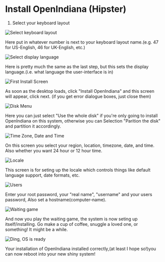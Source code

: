 # Install OpenIndiana (Hipster) 

1. Select your keyboard layout

![Select keyboard layout](Pictures/SKL.png)

Here put in whatever number is next to your keyboard layout name.(e.g. 47 for US-English, 46 for UK-English, etc.)

![Select display language](Pictures/SDL.png)

Here is pretty much the same as the last step, but this sets the display language.(i.e. what language the user-interface is in)

![First Install Screen](Pictures/OGI.png)

As soon as the desktop loads, click "Install OpenIndiana" and this screen will appear, click next. (if you get error dialogue boxes, just close them)

![Disk Menu](Pictures/SIL.png) 

Here you can just select "Use the whole disk" if you're only going to install OpenIndiana on this system, otherwise you can Selection "Parition the disk" and partition it accordingly.

![Time Zone, Date and Time](Pictures/SDAT.png)

On this screen you select your region, location, timezone, date, and time. Also whether you want 24 hour or 12 hour time.

![Locale](Pictures/SL.png)

This screen is for seting up the locale which controls things like default language support, date formats, etc.

![Users](Pictures/SMUD.png)

Enter your root password, your "real name", "username" and your users password, Also set a hostname(computer-name).

![Waiting game](Pictures/ISS.png)

And now you play the waiting game, the system is now seting up itself/installing. Go make a cup of coffee, snuggle a loved one, or something! It might be a while.

![Ding, OS is ready](Pictures/FIS.png)

Your installation of OpenIndiana installed correctly,(at least I hope so!)you can now reboot into your new shiny system!


